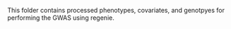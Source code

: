This folder contains processed phenotypes, covariates, and genotpyes for performing the GWAS using regenie.
